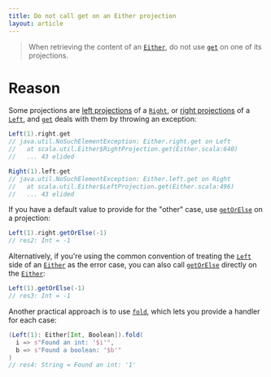 ```yaml
---
title: Do not call get on an Either projection
layout: article
---
```


> When retrieving the content of an [`Either`], do not use [`get`] on one of its projections.

# Reason

Some projections are [left projections][`LeftProjection`] of a [`Right`], or [right projections][`RightProjection`] of a [`Left`], and [`get`] deals with them by throwing an exception:

```scala
Left(1).right.get
// java.util.NoSuchElementException: Either.right.get on Left
//   at scala.util.Either$RightProjection.get(Either.scala:640)
//   ... 43 elided

Right(1).left.get
// java.util.NoSuchElementException: Either.left.get on Right
//   at scala.util.Either$LeftProjection.get(Either.scala:496)
//   ... 43 elided
```

If you have a default value to provide for the "other" case, use [`getOrElse`] on a projection:

```scala
Left(1).right.getOrElse(-1)
// res2: Int = -1
```

Alternatively, if you're using the common convention of treating the [`Left`] side of an [`Either`] as the error case, you can also call [`getOrElse`][biasedGetOrElse] directly on the [`Either`]:

```scala
Left(1).getOrElse(-1)
// res3: Int = -1
```

Another practical approach is to use [`fold`], which lets you provide a handler for each case:

```scala
(Left(1): Either[Int, Boolean]).fold(
  i => s"Found an int: '$i'",
  b => s"Found a boolean: '$b'"
)
// res4: String = Found an int: '1'
```

[`Either`]:https://www.scala-lang.org/api/2.12.8/scala/util/Either.html
[`Right`]:https://www.scala-lang.org/api/2.12.8/scala/util/Right.html
[`Left`]:https://www.scala-lang.org/api/2.12.8/scala/util/Left.html
[`RightProjection`]:https://www.scala-lang.org/api/2.12.8/scala/util/Either$$RightProjection.html
[`LeftProjection`]:https://www.scala-lang.org/api/2.12.8/scala/util/Either$$LeftProjection.html
[`fold`]:https://www.scala-lang.org/api/2.12.8/scala/util/Either.html#fold[C](fa:A=%3EC,fb:B=%3EC):C
[`getOrElse`]:https://www.scala-lang.org/api/2.12.8/scala/util/Either$$RightProjection.html#getOrElse[B1%3E:B](or:=%3EB1):B1
[`get`]:https://www.scala-lang.org/api/2.12.8/scala/util/Try.html#get:T
[biasedGetOrElse]:https://www.scala-lang.org/api/2.12.8/scala/util/Either.html#getOrElse[B1%3E:B](or:=%3EB1):B1
